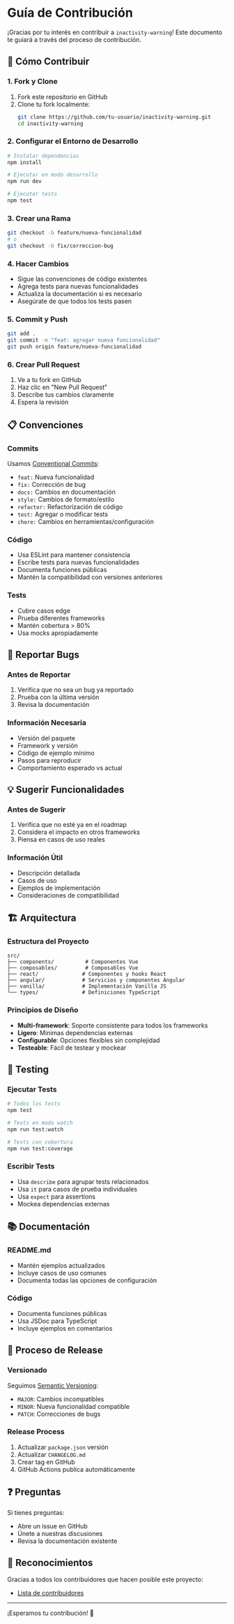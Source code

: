 # Guía de Contribución

¡Gracias por tu interés en contribuir a `inactivity-warning`! Este documento te guiará a través del proceso de contribución.

## 🚀 Cómo Contribuir

### 1. Fork y Clone

1. Fork este repositorio en GitHub
2. Clone tu fork localmente:
   ```bash
   git clone https://github.com/tu-usuario/inactivity-warning.git
   cd inactivity-warning
   ```

### 2. Configurar el Entorno de Desarrollo

```bash
# Instalar dependencias
npm install

# Ejecutar en modo desarrollo
npm run dev

# Ejecutar tests
npm test
```

### 3. Crear una Rama

```bash
git checkout -b feature/nueva-funcionalidad
# o
git checkout -b fix/correccion-bug
```

### 4. Hacer Cambios

- Sigue las convenciones de código existentes
- Agrega tests para nuevas funcionalidades
- Actualiza la documentación si es necesario
- Asegúrate de que todos los tests pasen

### 5. Commit y Push

```bash
git add .
git commit -m "feat: agregar nueva funcionalidad"
git push origin feature/nueva-funcionalidad
```

### 6. Crear Pull Request

1. Ve a tu fork en GitHub
2. Haz clic en "New Pull Request"
3. Describe tus cambios claramente
4. Espera la revisión

## 📋 Convenciones

### Commits

Usamos [Conventional Commits](https://www.conventionalcommits.org/):

- `feat:` Nueva funcionalidad
- `fix:` Corrección de bug
- `docs:` Cambios en documentación
- `style:` Cambios de formato/estilo
- `refactor:` Refactorización de código
- `test:` Agregar o modificar tests
- `chore:` Cambios en herramientas/configuración

### Código

- Usa ESLint para mantener consistencia
- Escribe tests para nuevas funcionalidades
- Documenta funciones públicas
- Mantén la compatibilidad con versiones anteriores

### Tests

- Cubre casos edge
- Prueba diferentes frameworks
- Mantén cobertura > 80%
- Usa mocks apropiadamente

## 🐛 Reportar Bugs

### Antes de Reportar

1. Verifica que no sea un bug ya reportado
2. Prueba con la última versión
3. Revisa la documentación

### Información Necesaria

- Versión del paquete
- Framework y versión
- Código de ejemplo mínimo
- Pasos para reproducir
- Comportamiento esperado vs actual

## 💡 Sugerir Funcionalidades

### Antes de Sugerir

1. Verifica que no esté ya en el roadmap
2. Considera el impacto en otros frameworks
3. Piensa en casos de uso reales

### Información Útil

- Descripción detallada
- Casos de uso
- Ejemplos de implementación
- Consideraciones de compatibilidad

## 🏗️ Arquitectura

### Estructura del Proyecto

```
src/
├── components/          # Componentes Vue
├── composables/         # Composables Vue
├── react/              # Componentes y hooks React
├── angular/            # Servicios y componentes Angular
├── vanilla/            # Implementación Vanilla JS
└── types/              # Definiciones TypeScript
```

### Principios de Diseño

- **Multi-framework**: Soporte consistente para todos los frameworks
- **Ligero**: Mínimas dependencias externas
- **Configurable**: Opciones flexibles sin complejidad
- **Testeable**: Fácil de testear y mockear

## 🧪 Testing

### Ejecutar Tests

```bash
# Todos los tests
npm test

# Tests en modo watch
npm run test:watch

# Tests con cobertura
npm run test:coverage
```

### Escribir Tests

- Usa `describe` para agrupar tests relacionados
- Usa `it` para casos de prueba individuales
- Usa `expect` para assertions
- Mockea dependencias externas

## 📚 Documentación

### README.md

- Mantén ejemplos actualizados
- Incluye casos de uso comunes
- Documenta todas las opciones de configuración

### Código

- Documenta funciones públicas
- Usa JSDoc para TypeScript
- Incluye ejemplos en comentarios

## 🔄 Proceso de Release

### Versionado

Seguimos [Semantic Versioning](https://semver.org/):

- `MAJOR`: Cambios incompatibles
- `MINOR`: Nueva funcionalidad compatible
- `PATCH`: Correcciones de bugs

### Release Process

1. Actualizar `package.json` versión
2. Actualizar `CHANGELOG.md`
3. Crear tag en GitHub
4. GitHub Actions publica automáticamente

## ❓ Preguntas

Si tienes preguntas:

- Abre un issue en GitHub
- Únete a nuestras discusiones
- Revisa la documentación existente

## 🙏 Reconocimientos

Gracias a todos los contribuidores que hacen posible este proyecto:

- [Lista de contribuidores](https://github.com/jrochinu/inactivity-warning/graphs/contributors)

---

¡Esperamos tu contribución! 🚀

